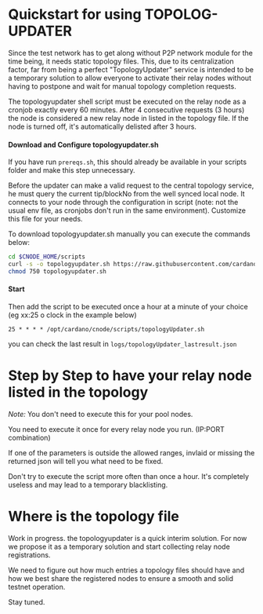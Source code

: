 # Quickstart for using TOPOLOG-UPDATER
Since the test network has to get along without P2P network module for the time being, it needs static topology files. This, due to its centralization factor, far from being a perfect "TopologyUpdater" service is intended to be a temporary solution to allow everyone to activate their relay nodes without having to postpone and wait for manual topology completion requests.

The topologyupdater shell script must be executed on the relay node as a cronjob exactly every 60 minutes. After 4 consecutive requests (3 hours) the node is considered a new relay node in listed in the topology file. If the node is turned off, it's automatically delisted after 3 hours.

#### Download and Configure topologyupdater.sh

If you have run `prereqs.sh`, this should already be available in your scripts folder and make this step unnecessary. 

Before the updater can make a valid request to the central topology service, he must query the current tip/blockNo from the well synced local node. It connects to your node through the configuration in script (note: not the usual env file, as cronjobs don't run in the same environment). Customize this file for your needs.  


To download topologyupdater.sh manually you can execute the commands below:
``` bash
cd $CNODE_HOME/scripts
curl -s -o topologyupdater.sh https://raw.githubusercontent.com/cardano-community/guild-operators/master/scripts/cnode-helper-scripts/topologyupdater.sh
chmod 750 topologyupdater.sh
```

#### Start
Then add the script to be executed once a hour at a minute of your choice (eg xx:25 o clock in the example below)

```
25 * * * * /opt/cardano/cnode/scripts/topologyUpdater.sh
```

you can check the last result in `logs/topologyUpdater_lastresult.json`


# Step by Step to have your relay node listed in the topology

*Note:* You don't need to execute this for your pool nodes. 

You need to execute it once for every relay node you run. (IP:PORT combination)

If one of the parameters is outside the allowed ranges, invlaid or missing the returned json will tell you what need to be fixed.

Don't try to execute the script more often than once a hour. It's completely useless and may lead to a temporary blacklisting.


# Where is the topology file

Work in progress. the topologyupdater is a quick interim solution. For now we propose it as a temporary solution and start collecting relay node registrations. 

We need to figure out how much entries a topology files should have and how we best share the registered nodes to ensure a smooth and solid testnet operation.

Stay tuned. 








 

